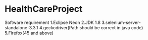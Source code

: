 # HealthCareProject
Software requirement 
1.Eclipse Neon
2.JDK 1.8
3.selenium-server-standalone-3.3.1
4.geckodriver(Path should be correct in java code)
5.Firefox(45 and above)
